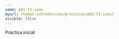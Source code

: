```yaml
---
name: p01-t1-iaas
myurl: /tema1-introduccion/practicas/p01-t1-iaas/
visible: false
---
```


Práctica inicial

